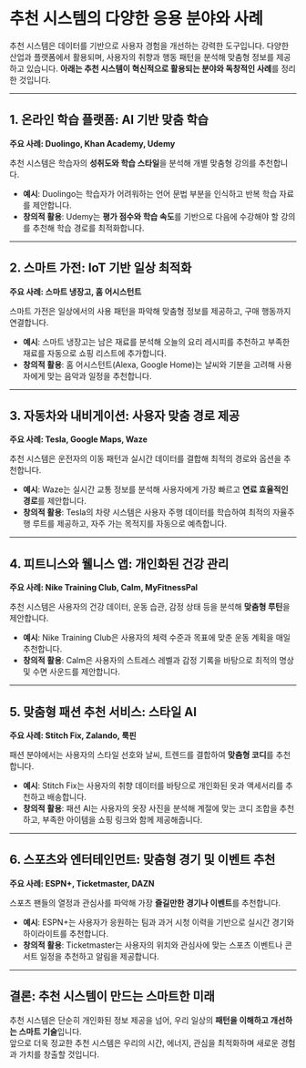 # 추천 시스템의 다양한 응용 분야와 사례  

추천 시스템은 데이터를 기반으로 사용자 경험을 개선하는 강력한 도구입니다. 다양한 산업과 플랫폼에서 활용되며, 사용자의 취향과 행동 패턴을 분석해 맞춤형 정보를 제공하고 있습니다. **아래는 추천 시스템이 혁신적으로 활용되는 분야와 독창적인 사례**를 정리한 것입니다.

---

## 1. **온라인 학습 플랫폼: AI 기반 맞춤 학습**  
**주요 사례: Duolingo, Khan Academy, Udemy**  

추천 시스템은 학습자의 **성취도와 학습 스타일**을 분석해 개별 맞춤형 강의를 추천합니다.  
- **예시**: Duolingo는 학습자가 어려워하는 언어 문법 부분을 인식하고 반복 학습 자료를 제안합니다.  
- **창의적 활용**: Udemy는 **평가 점수와 학습 속도**를 기반으로 다음에 수강해야 할 강의를 추천해 학습 경로를 최적화합니다.  

---

## 2. **스마트 가전: IoT 기반 일상 최적화**  
**주요 사례: 스마트 냉장고, 홈 어시스턴트**  

스마트 가전은 일상에서의 사용 패턴을 파악해 맞춤형 정보를 제공하고, 구매 행동까지 연결합니다.  
- **예시**: 스마트 냉장고는 남은 재료를 분석해 오늘의 요리 레시피를 추천하고 부족한 재료를 자동으로 쇼핑 리스트에 추가합니다.  
- **창의적 활용**: 홈 어시스턴트(Alexa, Google Home)는 날씨와 기분을 고려해 사용자에게 맞는 음악과 일정을 추천합니다.  

---

## 3. **자동차와 내비게이션: 사용자 맞춤 경로 제공**  
**주요 사례: Tesla, Google Maps, Waze**  

추천 시스템은 운전자의 이동 패턴과 실시간 데이터를 결합해 최적의 경로와 옵션을 추천합니다.  
- **예시**: Waze는 실시간 교통 정보를 분석해 사용자에게 가장 빠르고 **연료 효율적인 경로**를 제안합니다.  
- **창의적 활용**: Tesla의 차량 시스템은 사용자 주행 데이터를 학습하여 최적의 자율주행 루트를 제공하고, 자주 가는 목적지를 자동으로 예측합니다.  

---

## 4. **피트니스와 웰니스 앱: 개인화된 건강 관리**  
**주요 사례: Nike Training Club, Calm, MyFitnessPal**  

추천 시스템은 사용자의 건강 데이터, 운동 습관, 감정 상태 등을 분석해 **맞춤형 루틴**을 제안합니다.  
- **예시**: Nike Training Club은 사용자의 체력 수준과 목표에 맞춘 운동 계획을 매일 추천합니다.  
- **창의적 활용**: Calm은 사용자의 스트레스 레벨과 감정 기록을 바탕으로 최적의 명상 및 수면 사운드를 제안합니다.  

---

## 5. **맞춤형 패션 추천 서비스: 스타일 AI**  
**주요 사례: Stitch Fix, Zalando, 룩핀**  

패션 분야에서는 사용자의 스타일 선호와 날씨, 트렌드를 결합하여 **맞춤형 코디**를 추천합니다.  
- **예시**: Stitch Fix는 사용자의 취향 데이터를 바탕으로 개인화된 옷과 액세서리를 추천하고 배송합니다.  
- **창의적 활용**: 패션 AI는 사용자의 옷장 사진을 분석해 계절에 맞는 코디 조합을 추천하고, 부족한 아이템을 쇼핑 링크와 함께 제공해줍니다.

---

## 6. **스포츠와 엔터테인먼트: 맞춤형 경기 및 이벤트 추천**  
**주요 사례: ESPN+, Ticketmaster, DAZN**  

스포츠 팬들의 열정과 관심사를 파악해 가장 **즐길만한 경기나 이벤트**를 추천합니다.  
- **예시**: ESPN+는 사용자가 응원하는 팀과 과거 시청 이력을 기반으로 실시간 경기와 하이라이트를 추천합니다.  
- **창의적 활용**: Ticketmaster는 사용자의 위치와 관심사에 맞는 스포츠 이벤트나 콘서트 일정을 추천하고 알림을 제공합니다.  

---

## 결론: 추천 시스템이 만드는 **스마트한 미래**  

추천 시스템은 단순히 개인화된 정보 제공을 넘어, 우리 일상의 **패턴을 이해하고 개선하는 스마트 기술**입니다.  
앞으로 더욱 정교한 추천 시스템은 우리의 시간, 에너지, 관심을 최적화하며 새로운 경험과 가치를 창출할 것입니다.  
